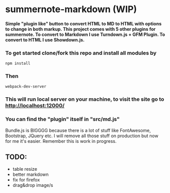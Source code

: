 # summernote-markdown (WIP)

#### Simple "plugin like" button to convert HTML to MD to HTML with options to change in both markup. This project comes with 5 other plugins for summernote. To convert to Markdown I use Turndown.js + GFM Plugin. To convert to HTML I use Showdown.js.

### To get started clone/fork this repo and install all modules by

```
npm install
```

### Then

```
webpack-dev-server
```

### This will run local server on your machine, to visit the site go to [http://localhost:12000/](http://localhost:12000/)

### You can find the "plugin" itself in "src/md.js"

Bundle.js is BIGGGG because there is a lot of stuff like FontAwesome, Bootstrap, JQuery etc. I will remove all those stuff on production but now for me it's easier.
Remember this is work in progress.

## TODO:

- table resize
- better markdown
- fix for firefox
- drag&drop image/s
